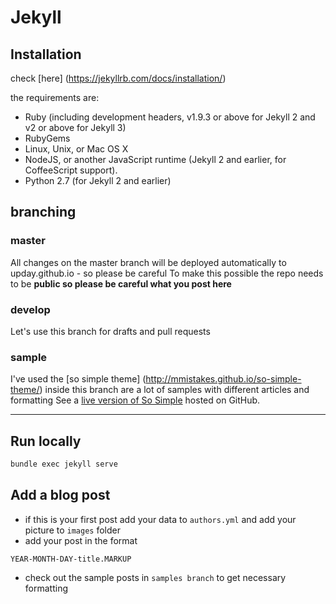 # Jekyll

## Installation
check [here] (https://jekyllrb.com/docs/installation/)

the requirements are:
* Ruby (including development headers, v1.9.3 or above for Jekyll 2 and v2 or above for Jekyll 3) 
* RubyGems
* Linux, Unix, or Mac OS X
* NodeJS, or another JavaScript runtime (Jekyll 2 and earlier, for CoffeeScript support).
* Python 2.7 (for Jekyll 2 and earlier)

## branching

### master
All changes on the master branch will be deployed automatically to upday.github.io - so please be careful
To make this possible the repo needs to be **public so please be careful what you post here**  
### develop
Let's use this branch for drafts and pull requests
### sample
I've used the [so simple theme] (http://mmistakes.github.io/so-simple-theme/) inside this branch are a lot of samples with different articles and formatting
See a [live version of So Simple](http://mmistakes.github.io/so-simple-theme/) hosted on GitHub.

---

## Run locally 
```bash
bundle exec jekyll serve
```

## Add a blog post
* if this is your first post add your data to `authors.yml` and add your picture to `images` folder
* add your post in the format 
```
YEAR-MONTH-DAY-title.MARKUP
```
* check out the sample posts in `samples branch` to get necessary formatting 

